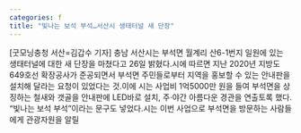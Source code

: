 ```yaml
---
categories: f
title: "빛나는 보석 부석…서산시 생태터널 새 단장"
---
```

[굿모닝충청 서산=김갑수 기자] 충남 서산시는 부석면 월계리 산6-1번지 일원에 있는 생태터널에 대한 새 단장을 마쳤다고 26일 밝혔다.시에 따르면 지난 2020년 지방도 649호선 확장공사가 준공되면서 부석면 주민들로부터 지역을 홍보할 수 있는 안내판을 설치해 달라는 요청이 있었다는 것.이에 시는 사업비 1억5000만 원을 들여 부석면을 상징하는 철새와 갯골을 안내판에 LED바로 설치, 주·야간 아름다운 경관을 연출토록 했다. “빛나는 보석 부석”이라는 문구도 넣었다.시는 이번 사업으로 부석면을 방문하는 사람들에게 관광자원을 알릴
